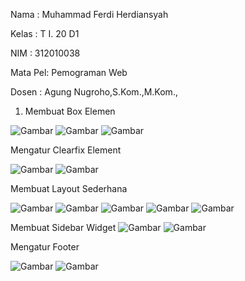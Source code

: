 Nama    : Muhammad Ferdi Herdiansyah

Kelas   : T I. 20 D1

NIM     : 312010038

Mata Pel: Pemograman Web

Dosen   : Agung Nugroho,S.Kom.,M.Kom.,


1. Membuat Box Elemen 

![Gambar](BB1.PNG)
![Gambar](BB2.PNG)
![Gambar](BB3.PNG)

Mengatur Clearfix Element

![Gambar](BB2.PNG)
![Gambar](BB3.PNG)

Membuat Layout Sederhana

![Gambar](BB9.PNG)
![Gambar](BB10.PNG)
![Gambar](BB11.PNG)
![Gambar](BB12.PNG)
![Gambar](BB4.PNG)

Membuat Sidebar Widget
![Gambar](BB11.PNG)
![Gambar](BB5.PNG)


Mengatur Footer

![Gambar](BB12.PNG)
![Gambar](BB6.PNG)
